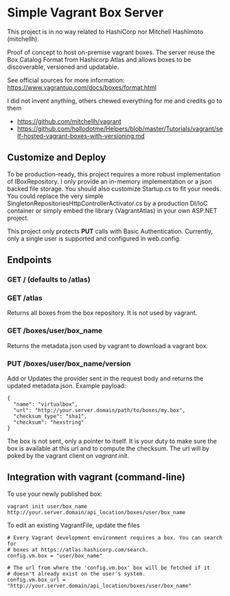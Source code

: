 # Simple Vagrant Box Server

This project is in no way related to HashiCorp nor Mitchell Hashimoto (mitchellh).

Proof of concept to host on-premise vagrant boxes. The server reuse the Box Catalog Format from Hashicorp Atlas and allows
boxes to be discoverable, versioned and updatable.

See official sources for more information: https://www.vagrantup.com/docs/boxes/format.html

I did not invent anything, others chewed everything for me and credits go to them
- https://github.com/mitchellh/vagrant
- https://github.com/hollodotme/Helpers/blob/master/Tutorials/vagrant/self-hosted-vagrant-boxes-with-versioning.md

## Customize and Deploy

To be production-ready, this project requires a more robust implementation of IBoxRepository.
I only provide an in-memory implementation or a json backed file storage. You should also
customize Startup.cs to fit your needs. You could replace the very simple
SingletonRepositoriesHttpControllerActivator.cs by a production DI/IoC container
or simply embed the library (VagrantAtlas) in your own ASP.NET project.

This project only protects __PUT__ calls with Basic Authentication. Currently, only a single
user is supported and configured in web.config.

## Endpoints
### __GET /__ (defaults to /atlas)
### __GET /atlas__

Returns all boxes from the box repository.  It is not used by vagrant.

### __GET /boxes/user/box_name__

Returns the metadata.json used by vagrant to download a vagrant box.

### __PUT /boxes/user/box_name/version__

Add or Updates the provider sent in the request body and returns the updated metadata.json.
Example payload:

    {
      "name": "virtualbox",
      "url": "http://your.server.domain/path/to/boxes/my.box",
      "checksum_type": "sha1",
      "checksum": "hexstring"
    }

The box is not sent, only a pointer to itself. It is your duty
to make sure the box is available at this url and to compute the checksum.
The url will by poked by the vagrant client on *vagrant init*.

## Integration with vagrant (command-line)

To use your newly published box:

    vagrant init user/box_name http://your.server.domain/api_location/boxes/user/box_name

To edit an existing VagrantFile, update the files

    # Every Vagrant development environment requires a box. You can search for
    # boxes at https://atlas.hashicorp.com/search.
    config.vm.box = "user/box_name"

    # The url from where the 'config.vm.box' box will be fetched if it
    # doesn't already exist on the user's system.
    config.vm.box_url = "http://your.server.domain/api_location/boxes/user/box_name"
